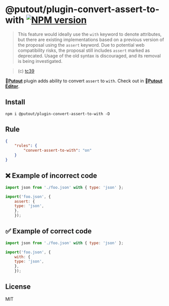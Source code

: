 # @putout/plugin-convert-assert-to-with [![NPM version][NPMIMGURL]][NPMURL]

[NPMIMGURL]: https://img.shields.io/npm/v/@putout/plugin-convert-assert-to-with.svg?style=flat&longCache=true
[NPMURL]: https://npmjs.org/package/@putout/plugin-convert-assert-to-with "npm"

> This feature would ideally use the `with` keyword to denote attributes, but there are existing implementations based on a previous version of the proposal using the `assert` keyword. Due to potential web compatibility risks, the proposal still includes `assert` marked as deprecated. Usage of the old syntax is discouraged, and its removal is being investigated.

> (c) [tc39](https://tc39.es/proposal-import-attributes/)

🐊[**Putout**](https://github.com/coderaiser/putout) plugin adds ability to convert `assert` to `with`.
Check out in 🐊[**Putout Editor**](https://putout.cloudcmd.io/#/gist/9f85897b998c6458efc19db6a5414b79/57ef7cdd113c7a0087e0f7a6e70522f60baa04f4).

## Install

```
npm i @putout/plugin-convert-assert-to-with -D
```

## Rule

```json
{
    "rules": {
        "convert-assert-to-with": "on"
    }
}
```

## ❌ Example of incorrect code

```js
import json from './foo.json' with { type: 'json' };

import('foo.json', {
    assert: {
    type: 'json',
    },
    });
```

## ✅ Example of correct code

```js
import json from './foo.json' with { type: 'json' };

import('foo.json', {
    with: {
    type: 'json',
    },
    });
```

## License

MIT
